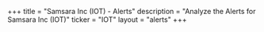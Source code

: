 +++
title = "Samsara Inc (IOT) - Alerts"
description = "Analyze the Alerts for Samsara Inc (IOT)"
ticker = "IOT"
layout = "alerts"
+++

